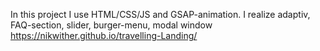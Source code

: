 In this project I use HTML/CSS/JS and GSAP-animation. 
I realize adaptiv, FAQ-section, slider, burger-menu, modal window
https://nikwither.github.io/travelling-Landing/
